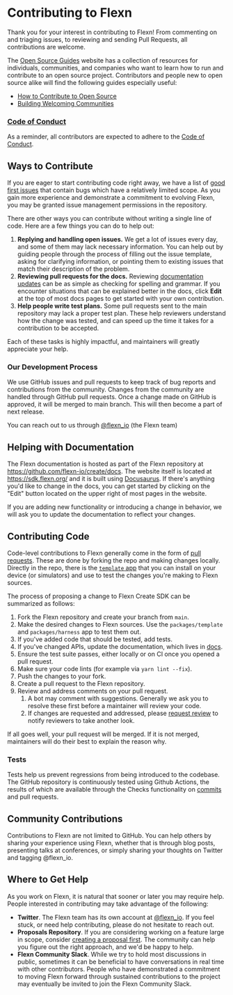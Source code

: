 # Contributing to Flexn

Thank you for your interest in contributing to Flexn! From commenting on and triaging issues, to reviewing and sending Pull Requests, all contributions are welcome.

The [Open Source Guides](https://opensource.guide/) website has a collection of resources for individuals, communities, and companies who want to learn how to run and contribute to an open source project. Contributors and people new to open source alike will find the following guides especially useful:

* [How to Contribute to Open Source](https://opensource.guide/how-to-contribute/)
* [Building Welcoming Communities](https://opensource.guide/building-community/)


### [Code of Conduct](CODE_OF_CONDUCT.md)

As a reminder, all contributors are expected to adhere to the [Code of Conduct](CODE_OF_CONDUCT.md).

## Ways to Contribute

If you are eager to start contributing code right away, we have a list of [good first issues](https://github.com/flexn-io/create/labels/good%20first%20issue) that contain bugs which have a relatively limited scope. As you gain more experience and demonstrate a commitment to evolving Flexn, you may be granted issue management permissions in the repository.

There are other ways you can contribute without writing a single line of code. Here are a few things you can do to help out:

1. **Replying and handling open issues.** We get a lot of issues every day, and some of them may lack necessary information. You can help out by guiding people through the process of filling out the issue template, asking for clarifying information, or pointing them to existing issues that match their description of the problem. 
2. **Reviewing pull requests for the docs.** Reviewing [documentation updates](https://github.com/flexn-io/create/pulls) can be as simple as checking for spelling and grammar. If you encounter situations that can be explained better in the docs, click **Edit** at the top of most docs pages to get started with your own contribution.
3. **Help people write test plans.** Some pull requests sent to the main repository may lack a proper test plan. These help reviewers understand how the change was tested, and can speed up the time it takes for a contribution to be accepted.

Each of these tasks is highly impactful, and maintainers will greatly appreciate your help.

### Our Development Process

We use GitHub issues and pull requests to keep track of bug reports and contributions from the community. Changes from the community are handled through GitHub pull requests. Once a change made on GitHub is approved, it will be merged to main branch. This will then become a part of next release.


You can reach out to us through [@flexn_io](http://twitter.com/flexn_io) (the Flexn team) 


## Helping with Documentation

The Flexn documentation is hosted as part of the Flexn repository at https://github.com/flexn-io/create/docs. The website itself is located at <https://sdk.flexn.org/> and it is built using [Docusaurus](https://docusaurus.io/). If there's anything you'd like to change in the docs, you can get started by clicking on the "Edit" button located on the upper right of most pages in the website.

If you are adding new functionality or introducing a change in behavior, we will ask you to update the documentation to reflect your changes.


## Contributing Code

Code-level contributions to Flexn generally come in the form of [pull requests](https://help.github.com/en/articles/about-pull-requests). These are done by forking the repo and making changes locally. Directly in the repo, there is the [`template` app](/packages/template) that you can install on your device (or simulators) and use to test the changes you're making to Flexn sources.

The process of proposing a change to Flexn Create SDK can be summarized as follows:

1. Fork the Flexn repository and create your branch from `main`.
2. Make the desired changes to Flexn sources. Use the `packages/template` and `packages/harness` app to test them out.
3. If you've added code that should be tested, add tests.
4. If you've changed APIs, update the documentation, which lives in [docs](/docs).
5. Ensure the test suite passes, either locally or on CI once you opened a pull request.
6. Make sure your code lints (for example via `yarn lint --fix`).
7. Push the changes to your fork.
8. Create a pull request to the Flexn repository.
9. Review and address comments on your pull request.
    1. A bot may comment with suggestions. Generally we ask you to resolve these first before a maintainer will review your code.
    2. If changes are requested and addressed, please [request review](https://docs.github.com/en/github/collaborating-with-pull-requests/proposing-changes-to-your-work-with-pull-requests/requesting-a-pull-request-review) to notify reviewers to take another look.


If all goes well, your pull request will be merged. If it is not merged, maintainers will do their best to explain the reason why.


### Tests

Tests help us prevent regressions from being introduced to the codebase. The GitHub repository is continuously tested using Github Actions, the results of which are available through the Checks functionality on [commits](https://github.com/flexn-io/create/commits/HEAD) and pull requests. 

## Community Contributions

Contributions to Flexn are not limited to GitHub. You can help others by sharing your experience using Flexn, whether that is through blog posts, presenting talks at conferences, or simply sharing your thoughts on Twitter and tagging @flexn_io.

## Where to Get Help

As you work on Flexn, it is natural that sooner or later you may require help. People interested in contributing may take advantage of the following:

* **Twitter**. The Flexn team has its own account at [@flexn_io](https://twitter.com/flexn_io). If you feel stuck, or need help contributing, please do not hesitate to reach out.
* **Proposals Repository**. If you are considering working on a feature large in scope, consider [creating a proposal first](https://github.com/flexn-io/create/discussions). The community can help you figure out the right approach, and we'd be happy to help.
* **Flexn Community Slack**. While we try to hold most discussions in public, sometimes it can be beneficial to have conversations in real time with other contributors. People who have demonstrated a commitment to moving Flexn forward through sustained contributions to the project may eventually be invited to join the Flexn Community Slack.
